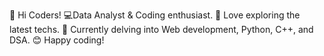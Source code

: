👋 Hi Coders!
💻Data Analyst & Coding enthusiast.
🚀 Love exploring the latest techs.
🔧 Currently delving into Web development, Python, C++, and DSA.
😊 Happy coding!  
